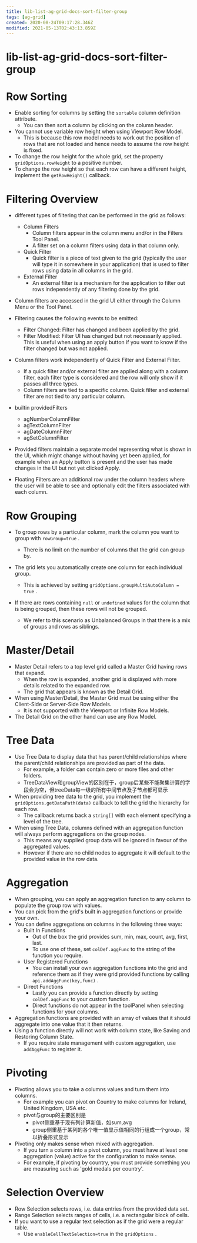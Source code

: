 ```yaml
---
title: lib-list-ag-grid-docs-sort-filter-group
tags: [ag-grid]
created: 2020-08-24T09:17:28.346Z
modified: 2021-05-13T02:43:13.859Z
---
```


# lib-list-ag-grid-docs-sort-filter-group

# Row Sorting

- Enable sorting for columns by setting the `sortable` column definition attribute. 
  - You can then sort a column by clicking on the column header.
- You cannot use variable row height when using Viewport Row Model. 
  - This is because this row model needs to work out the position of rows that are not loaded and hence needs to assume the row height is fixed.
- To change the row height for the whole grid, set the property `gridOptions.rowHeight` to a positive number. 
- To change the row height so that each row can have a different height, implement the `getRowHeight()` callback.

# Filtering Overview

- different types of filtering that can be performed in the grid as follows:
  - Column Filters
    - Column filters appear in the column menu and/or in the Filters Tool Panel. 
    - A filter set on a column filters using data in that column only.
  - Quick Filter
    - Quick filter is a piece of text given to the grid (typically the user will type it in somewhere in your application) that is used to filter rows using data in all columns in the grid.
  - External Filter
    - An external filter is a mechanism for the application to filter out rows independently of any filtering done by the grid.

- Column filters are accessed in the grid UI either through the Column Menu or the Tool Panel.
- Filtering causes the following events to be emitted:
  - Filter Changed: Filter has changed and been applied by the grid.
  - Filter Modified: Filter UI has changed but not necessarily applied. This is useful when using an apply button if you want to know if the filter changed but was not applied.
- Column filters work independently of Quick Filter and External Filter. 
  - If a quick filter and/or external filter are applied along with a column filter, each filter type is considered and the row will only show if it passes all three types.
  - Column filters are tied to a specific column. Quick filter and external filter are not tied to any particular column.  
- builtin providedFilters
  - agNumberColumnFilter
  - agTextColumnFilter
  - agDateColumnFilter
  - agSetColumnFilter
- Provided filters maintain a separate model representing what is shown in the UI, which might change without having yet been applied, for example when an Apply button is present and the user has made changes in the UI but not yet clicked Apply.

- Floating Filters are an additional row under the column headers where the user will be able to see and optionally edit the filters associated with each column.

# Row Grouping

- To group rows by a particular column, mark the column you want to group with `rowGroup=true` . 
  - There is no limit on the number of columns that the grid can group by.
- The grid lets you automatically create one column for each individual group. 
    - This is achieved by setting `gridOptions.groupMultiAutoColumn = true` . 

- If there are rows containing `null` or `undefined` values for the column that is being grouped, then these rows will not be grouped. 
  - We refer to this scenario as Unbalanced Groups in that there is a mix of groups and rows as siblings. 

# Master/Detail

- Master Detail refers to a top level grid called a Master Grid having rows that expand. 
  - When the row is expanded, another grid is displayed with more details related to the expanded row. 
  - The grid that appears is known as the Detail Grid.
- When using Master/Detail, the Master Grid must be using either the Client-Side or Server-Side Row Models. 
  - It is not supported with the Viewport or Infinite Row Models.
- The Detail Grid on the other hand can use any Row Model.

# Tree Data

- Use Tree Data to display data that has parent/child relationships where the parent/child relationships are provided as part of the data. 
  - For example, a folder can contain zero or more files and other folders.
  - TreeDataView和groupView的区别在于，group后某些不能聚集计算的字段会为空，但treeData每一级的所有中间节点及子节点都可显示
- When providing tree data to the grid, you implement the `gridOptions.getDataPath(data)` callback to tell the grid the hierarchy for each row. 
  - The callback returns back a `string[]` with each element specifying a level of the tree.
- When using Tree Data, columns defined with an aggregation function will always perform aggregations on the group nodes. 
  - This means any supplied group data will be ignored in favour of the aggregated values.
  - However if there are no child nodes to aggregate it will default to the provided value in the row data.

# Aggregation

- When grouping, you can apply an aggregation function to any column to populate the group row with values. 
- You can pick from the grid's built in aggregation functions or provide your own.
- You can define aggregations on columns in the following three ways:
  - Built In Functions
    - Out of the box the grid provides sum, min, max, count, avg, first, last. 
    - To use one of these, set `colDef.aggFunc` to the string of the function you require.
  - User Registered Functions
    - You can install your own aggregation functions into the grid and reference them as if they were grid provided functions by calling `api.addAggFunc(key,func)` .
  - Direct Functions
    - Lastly you can provide a function directly by setting `colDef.aggFunc` to your custom function. 
    - Direct functions do not appear in the toolPanel when selecting functions for your columns.
- Aggregation functions are provided with an array of values that it should aggregate into one value that it then returns. 
- Using a function directly will not work with column state, like Saving and Restoring Column State. 
  - If you require state management with custom aggregation, use `addAggFunc` to register it.

# Pivoting

- Pivoting allows you to take a columns values and turn them into columns. 
  - For example you can pivot on Country to make columns for Ireland, United Kingdom, USA etc.
  - pivot与group的主要区别是
    - pivot侧重基于现有列计算新值，如sum,avg
    - group侧重基于某列的各个唯一值显示值相同的行组成一个group，常以折叠形式显示
- Pivoting only makes sense when mixed with aggregation. 
  - If you turn a column into a pivot column, you must have at least one aggregation (value) active for the configuration to make sense. 
  - For example, if pivoting by country, you must provide something you are measuring such as 'gold medals per country'.

# Selection Overview

- Row Selection selects rows, i.e. data entries from the provided data set.
- Range Selection selects ranges of cells, i.e. a rectangular block of cells.
- If you want to use a regular text selection as if the grid were a regular table. 
  - Use `enableCellTextSelection=true` in the `gridOptions` .
